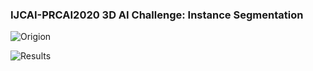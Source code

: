 ### IJCAI-PRCAI2020 3D AI Challenge: Instance Segmentation
![Origion](https://github.com/rechardgu0816/Instance-segmentation-tianchi/blob/master/images/755.jpg=250x250)

![Results](https://github.com/rechardgu0816/Instance-segmentation-tianchi/blob/master/images/1.jpg=250x250)

